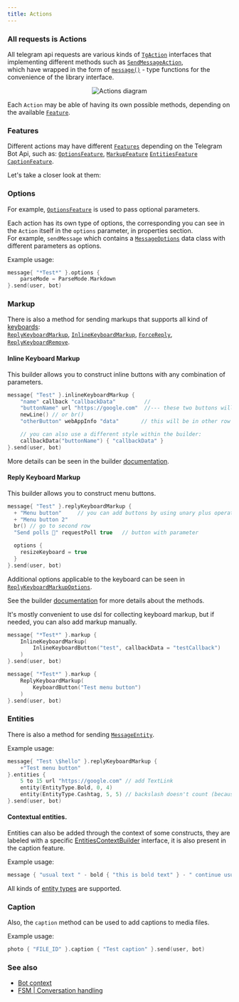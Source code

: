 ```yaml
---
title: Actions
---
```


### All requests is Actions
All telegram api requests are various kinds of [`TgAction`](https://vendelieu.github.io/telegram-bot/telegram-bot/eu.vendeli.tgbot.interfaces.action/-tg-action/index.html) interfaces that implementing different methods such as [`SendMessageAction`](https://vendelieu.github.io/telegram-bot/telegram-bot/eu.vendeli.tgbot.api.message/-send-message-action/index.html), <br/>which have wrapped in the form of [`message()`](https://vendelieu.github.io/telegram-bot/telegram-bot/eu.vendeli.tgbot.api.message/message.html) - type functions for the convenience of the library interface.

<p align="center">
    <img src="https://github.com/vendelieu/telegram-bot/assets/3987067/2d097d60-1907-4ca1-8ad3-3ee8d223f8eb" alt="Actions diagram" />
</p>

Each `Action` may be able of having its own possible methods, depending on the available [`Feature`](https://vendelieu.github.io/telegram-bot/telegram-bot/eu.vendeli.tgbot.interfaces.features/-feature/index.html).

### Features

Different actions may have different [`Features`](https://vendelieu.github.io/telegram-bot/telegram-bot/eu.vendeli.tgbot.interfaces.features/-feature/index.html) depending on the Telegram Bot Api, such as:
[`OptionsFeature`](https://vendelieu.github.io/telegram-bot/telegram-bot/eu.vendeli.tgbot.interfaces.features/-options-feature/index.html),
[`MarkupFeature`](https://vendelieu.github.io/telegram-bot/telegram-bot/eu.vendeli.tgbot.interfaces.features/-markup-feature/index.html)
[`EntitiesFeature`](https://vendelieu.github.io/telegram-bot/telegram-bot/eu.vendeli.tgbot.interfaces.features/-entities-feature/index.html)
[`CaptionFeature`](https://vendelieu.github.io/telegram-bot/telegram-bot/eu.vendeli.tgbot.interfaces.features/-caption-feature/index.html).

Let's take a closer look at them:

### Options
For example, [`OptionsFeature`](https://vendelieu.github.io/telegram-bot/telegram-bot/eu.vendeli.tgbot.interfaces.features/-options-feature/index.html) is used to pass optional parameters.

Each action has its own type of options, the corresponding you can see in the `Action` itself in the `options` parameter, in properties section. <br/>For example, `sendMessage` which contains a [`MessageOptions`](https://vendelieu.github.io/telegram-bot/telegram-bot/eu.vendeli.tgbot.types.options/-message-options/index.html) data class with different parameters as options.

Example usage:

```kotlin
message{ "*Test*" }.options {
    parseMode = ParseMode.Markdown
}.send(user, bot)
```
### Markup

There is also a method for sending markups that supports all kind of [keyboards](https://vendelieu.github.io/telegram-bot/telegram-bot/eu.vendeli.tgbot.interfaces.marker/-keyboard/index.html): <br/>[`ReplyKeyboardMarkup`](https://vendelieu.github.io/telegram-bot/telegram-bot/eu.vendeli.tgbot.types.keyboard/-reply-keyboard-markup/index.html), [`InlineKeyboardMarkup`](https://vendelieu.github.io/telegram-bot/telegram-bot/eu.vendeli.tgbot.types.keyboard/-inline-keyboard-markup/index.html), [`ForceReply`](https://vendelieu.github.io/telegram-bot/telegram-bot/eu.vendeli.tgbot.types.keyboard/-force-reply/index.html), [`ReplyKeyboardRemove`](https://vendelieu.github.io/telegram-bot/telegram-bot/eu.vendeli.tgbot.types.keyboard/-reply-keyboard-remove/index.html).

#### Inline Keyboard Markup

This builder allows you to construct inline buttons with any combination of parameters.

```kotlin
message{ "Test" }.inlineKeyboardMarkup {
    "name" callback "callbackData"         //
    "buttonName" url "https://google.com"  //--- these two buttons will be in the same row.
    newLine() // or br()
    "otherButton" webAppInfo "data"       // this will be in other row

    // you can also use a different style within the builder:
    callbackData("buttonName") { "callbackData" }
}.send(user, bot)

```

More details can be seen in the builder [documentation](https://vendelieu.github.io/telegram-bot/telegram-bot/eu.vendeli.tgbot.utils.builders/-inline-keyboard-markup-builder/index.html).

#### Reply Keyboard Markup

This builder allows you to construct menu buttons.

```kotlin
message{ "Test" }.replyKeyboardMarkup {
  + "Menu button"     // you can add buttons by using unary plus operator
  + "Menu button 2"
  br() // go to second row
  "Send polls 👀" requestPoll true   // button with parameter

  options {
    resizeKeyboard = true
  }
}.send(user, bot)
```

Additional options applicable to the keyboard can be seen in [`ReplyKeyboardMarkupOptions`](https://vendelieu.github.io/telegram-bot/telegram-bot/eu.vendeli.tgbot.types.options/-reply-keyboard-markup-options/index.html).

See the builder [documentation](https://vendelieu.github.io/telegram-bot/telegram-bot/eu.vendeli.tgbot.utils.builders/-reply-keyboard-markup-builder/index.html) for more details about the methods.

It's mostly convenient to use dsl for collecting keyboard markup, but if needed, you can also add markup manually.

```kotlin
message{ "*Test*" }.markup {
    InlineKeyboardMarkup(
        InlineKeyboardButton("test", callbackData = "testCallback")
    )
}.send(user, bot)

```

```kotlin
message{ "*Test*" }.markup {
    ReplyKeyboardMarkup(
        KeyboardButton("Test menu button")
    )
}.send(user, bot)
```

### Entities
There is also a method for sending [`MessageEntity`](https://vendelieu.github.io/telegram-bot/telegram-bot/eu.vendeli.tgbot.types.msg/-message-entity/index.html).

Example usage:

```kotlin
message{ "Test \$hello" }.replyKeyboardMarkup {
    +"Test menu button"
}.entities {
    5 to 15 url "https://google.com" // add TextLink
    entity(EntityType.Bold, 0, 4)
    entity(EntityType.Cashtag, 5, 5) // backslash doesn't count (because it's used for compiler)
}.send(user, bot)
```

#### Contextual entities.

Entities can also be added through the context of some constructs, they are labeled with a specific [EntitiesContextBuilder](https://vendelieu.github.io/telegram-bot/telegram-bot/eu.vendeli.tgbot.utils.builders/-entities-ctx-builder/index.html) interface, it is also present in the caption feature.

Example usage:

```kotlin
message { "usual text " - bold { "this is bold text" } - " continue usual" }.send(user, bot)
```

All kinds of [entity types](https://vendelieu.github.io/telegram-bot/telegram-bot/eu.vendeli.tgbot.types.msg/-entity-type/index.html) are supported.

### Caption
Also, the `caption` method can be used to add captions to media files.

Example usage:

```kotlin
photo { "FILE_ID" }.caption { "Test caption" }.send(user, bot)
```


### See also

* [Bot context](Bot-Context.md)
* [FSM | Conversation handling](FSM-and-Conversation-handling.md)
